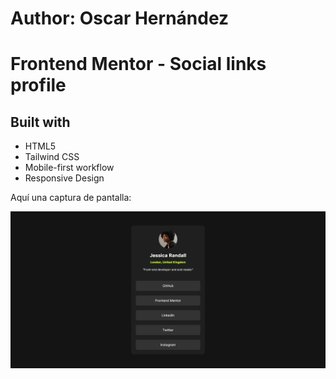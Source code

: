# Author: Oscar Hernández

# Frontend Mentor - Social links profile

## Built with

- HTML5
- Tailwind CSS
- Mobile-first workflow
- Responsive Design

Aquí una captura de pantalla:

![screenshot](./assets/images/social_link.png)
